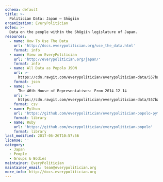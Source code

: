 ```yaml
---
schema: default
title: >-
  Politician Data: Japan — Shūgiin
organization: EveryPolitician
notes: >-
  Data on the people within the Shūgiin legislature of Japan.
resources:
  - name: How To Use The Data
    url: 'http://docs.everypolitician.org/use_the_data.html'
    format: info
  - name: View on EveryPolitician
    url: 'http://everypolitician.org/japan/'
    format: info
  - name: All Data as Popolo JSON
    url: >-
      https://cdn.rawgit.com/everypolitician/everypolitician-data/557baac11b0271163e441d968d1cb2f52ff3a1db/data/Japan/House_of_Representatives/ep-popolo-v1.0.json
    format: json
  - name: >-
      The 46th House of Representatives: From 2014-12-14
    url: >-
      https://cdn.rawgit.com/everypolitician/everypolitician-data/557baac11b0271163e441d968d1cb2f52ff3a1db/data/Japan/House_of_Representatives/term-46.csv
    format: csv
  - name: Python
    url: 'https://github.com/everypolitician/everypolitician-popolo-python'
    format: library
  - name: Ruby
    url: 'https://github.com/everypolitician/everypolitician-popolo'
    format: library
last_modified: 2017-06-26T10:57:56
license: ''
category:
  - Japan
  - People
  - Groups & Bodies
maintainer: EveryPolitician
maintainer_email: team@everypolitician.org
more_info: http://docs.everypolitician.org
---
```

